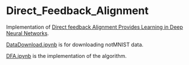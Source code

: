 # Direct_Feedback_Alignment

Implementation of [Direct feedback Alignment Provides Learning in Deep Neural Networks](https://arxiv.org/abs/1609.01596).

[DataDownload.ipynb](https://github.com/sangyi92/Direct_Feedback_Alignment/blob/master/DataDownload.ipynb) is for downloading notMNIST data.

[DFA.ipynb](https://github.com/sangyi92/Direct_Feedback_Alignment/blob/master/DFA.ipynb) is the implementation of the algorithm.
